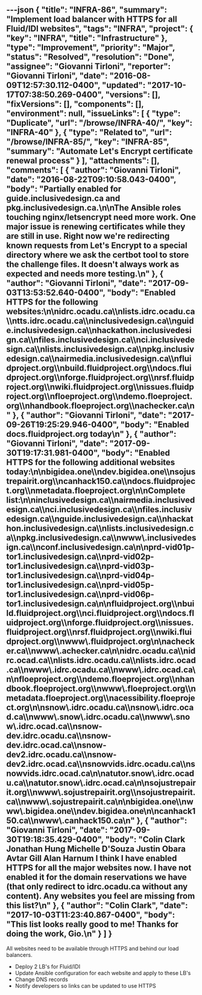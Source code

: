 ---json
{
  "title": "INFRA-86",
  "summary": "Implement load balancer with HTTPS for all Fluid/IDI websites",
  "tags": "INFRA",
  "project": {
    "key": "INFRA",
    "title": "Infrastructure"
  },
  "type": "Improvement",
  "priority": "Major",
  "status": "Resolved",
  "resolution": "Done",
  "assignee": "Giovanni Tirloni",
  "reporter": "Giovanni Tirloni",
  "date": "2016-08-09T12:57:30.112-0400",
  "updated": "2017-10-17T07:38:50.269-0400",
  "versions": [],
  "fixVersions": [],
  "components": [],
  "environment": null,
  "issueLinks": [
    {
      "type": "Duplicate",
      "url": "/browse/INFRA-40/",
      "key": "INFRA-40"
    },
    {
      "type": "Related to",
      "url": "/browse/INFRA-85/",
      "key": "INFRA-85",
      "summary": "Automate Let's Encrypt certificate renewal process"
    }
  ],
  "attachments": [],
  "comments": [
    {
      "author": "Giovanni Tirloni",
      "date": "2016-08-22T09:10:58.043-0400",
      "body": "Partially enabled for guide.inclusivedesign.ca and pkg.inclusivedesign.ca.\n\nThe Ansible roles touching nginx/letsencrypt need more work. One major issue is renewing certificates while they are still in use. Right now we're redirecting known requests from Let's Encrypt to a special directory where we ask the certbot tool to store the challenge files. It doesn't always work as expected and needs more testing.\n"
    },
    {
      "author": "Giovanni Tirloni",
      "date": "2017-09-03T13:53:52.640-0400",
      "body": "Enabled HTTPS for the following websites:\n\nidrc.ocadu.ca\\\nlists.idrc.ocadu.ca\\\ntts.idrc.ocadu.ca\\\ninclusivedesign.ca\\\nguide.inclusivedesign.ca\\\nhackathon.inclusivedesign.ca\\\nfiles.inclusivedesign.ca\\\nci.inclusivedesign.ca\\\nlists.inclusivedesign.ca\\\npkg.inclusivedesign.ca\\\nairmedia.inclusivedesign.ca\\\nfluidproject.org\\\nbuild.fluidproject.org\\\ndocs.fluidproject.org\\\nforge.fluidproject.org\\\nrsf.fluidproject.org\\\nwiki.fluidproject.org\\\nissues.fluidproject.org\\\nfloeproject.org\\\ndemo.floeproject.org\\\nhandbook.floeproject.org\\\nachecker.ca\n"
    },
    {
      "author": "Giovanni Tirloni",
      "date": "2017-09-26T19:25:29.946-0400",
      "body": "Enabled docs.fluidproject.org today\n"
    },
    {
      "author": "Giovanni Tirloni",
      "date": "2017-09-30T19:17:31.981-0400",
      "body": "Enabled HTTPS for the following additional websites today:\n\nbigidea.one\\\ndev.bigidea.one\\\nsojustrepairit.org\\\ncanhack150.ca\\\ndocs.fluidproject.org\\\nmetadata.floeproject.org\n\nComplete list:\n\ninclusivedesign.ca\\\nairmedia.inclusivedesign.ca\\\nci.inclusivedesign.ca\\\nfiles.inclusivedesign.ca\\\nguide.inclusivedesign.ca\\\nhackathon.inclusivedesign.ca\\\nlists.inclusivedesign.ca\\\npkg.inclusivedesign.ca\\\nwww\\.inclusivedesign.ca\\\nconf.inclusivedesign.ca\n\nprd-vid01p-tor1.inclusivedesign.ca\\\nprd-vid02p-tor1.inclusivedesign.ca\\\nprd-vid03p-tor1.inclusivedesign.ca\\\nprd-vid04p-tor1.inclusivedesign.ca\\\nprd-vid05p-tor1.inclusivedesign.ca\\\nprd-vid06p-tor1.inclusivedesign.ca\n\nfluidproject.org\\\nbuild.fluidproject.org\\\nci.fluidproject.org\\\ndocs.fluidproject.org\\\nforge.fluidproject.org\\\nissues.fluidproject.org\\\nrsf.fluidproject.org\\\nwiki.fluidproject.org\\\nwww\\.fluidproject.org\n\nachecker.ca\\\nwww\\.achecker.ca\n\nidrc.ocadu.ca\\\nidrc.ocad.ca\\\nlists.idrc.ocadu.ca\\\nlists.idrc.ocad.ca\\\nwww\\.idrc.ocadu.ca\\\nwww\\.idrc.ocad.ca\n\nfloeproject.org\\\ndemo.floeproject.org\\\nhandbook.floeproject.org\\\nwww\\.floeproject.org\\\nmetadata.floeproject.org\\\nacessibility.floeproject.org\n\nsnow\\.idrc.ocadu.ca\\\nsnow\\.idrc.ocad.ca\\\nwww\\.snow\\.idrc.ocadu.ca\\\nwww\\.snow\\.idrc.ocad.ca\\\nsnow-dev.idrc.ocadu.ca\\\nsnow-dev.idrc.ocad.ca\\\nsnow-dev2.idrc.ocadu.ca\\\nsnow-dev2.idrc.ocad.ca\\\nsnowvids.idrc.ocadu.ca\\\nsnowvids.idrc.ocad.ca\n\natutor.snow\\.idrc.ocadu.ca\\\natutor.snow\\.idrc.ocad.ca\n\nsojustrepairit.org\\\nwww\\.sojustrepairit.org\\\nsojustrepairit.ca\\\nwww\\.sojustrepairit.ca\n\nbigidea.one\\\nwww\\.bigidea.one\\\ndev.bigidea.one\n\ncanhack150.ca\\\nwww\\.canhack150.ca\n"
    },
    {
      "author": "Giovanni Tirloni",
      "date": "2017-09-30T19:18:35.429-0400",
      "body": "Colin Clark Jonathan Hung Michelle D'Souza Justin Obara Avtar Gill Alan Harnum I think I have enabled HTTPS for all the major websites now. I have not enabled it for the domain reservations we have (that only redirect to idrc.ocadu.ca without any content). Any websites you feel are missing from this list?\n"
    },
    {
      "author": "Colin Clark",
      "date": "2017-10-03T11:23:40.867-0400",
      "body": "This list looks really good to me! Thanks for doing the work, Gio.\n"
    }
  ]
}
---
All websites need to be available through HTTPS and behind our load balancers.

* Deploy 2 LB's for Fluid/IDI
* Update Ansible configuration for each website and apply to these LB's
* Change DNS records
* Notify developers so links can be updated to use HTTPS

        
